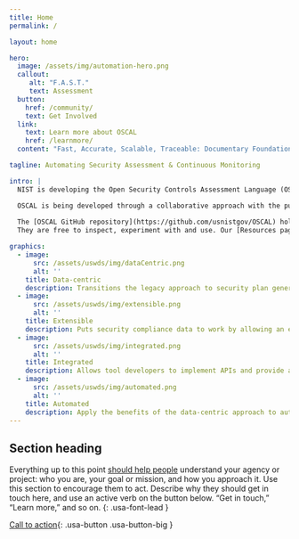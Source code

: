 ```yaml
---
title: Home
permalink: /

layout: home

hero:
  image: /assets/img/automation-hero.png
  callout:
     alt: "F.A.S.T."
     text: Assessment
  button:
    href: /community/
    text: Get Involved
  link:
    text: Learn more about OSCAL
    href: /learnmore/
  content: "Fast, Accurate, Scalable, Traceable: Documentary Foundations for Systems Security"

tagline: Automating Security Assessment & Continuous Monitoring

intro: |
  NIST is developing the Open Security Controls Assessment Language (OSCAL): a set of models expressed in standard notations (XML, JSON), offering machine-readable representations of information pertaining to the publication, implementation, and assessment of security and privacy controls. By promoting transparency and interoperability along with rigorous validation of data in context, OSCAL formats provide a foundation for automation and machine assistance of many tasks and activities related to systems security.

  OSCAL is being developed through a collaborative approach with the public. It is designed to improve system security planning, assessment, and monitoring, with a technology that is both user- and developer-friendly.
  
  The [OSCAL GitHub repository](https://github.com/usnistgov/OSCAL) holds the current OSCAL schemas, examples, documentation source files, and other resources.
  They are free to inspect, experiment with and use. Our [Resources page](/resources/) has links to off-site projects and toolkits relating to OSCAL. The NIST team welcomes public contributions to this project; if you are interested, please [contact us](/getinvolved/) to get started.

graphics:
  - image:
      src: /assets/uswds/img/dataCentric.png
      alt: ''
    title: Data-centric
    description: Transitions the legacy approach to security plan generation and management (Word and Excel documents) to a data-centric approach based on common data standards such as XML/JSON.
  - image:
      src: /assets/uswds/img/extensible.png
      alt: ''
    title: Extensible
    description: Puts security compliance data to work by allowing an extensible architecture that expresses security controls in both machine and human readable formats.
  - image:
      src: /assets/uswds/img/integrated.png
      alt: ''
    title: Integrated
    description: Allows tool developers to implement APIs and provide a standards-based foundation for next generation compliance tools.
  - image:
      src: /assets/uswds/img/automated.png
      alt: ''
    title: Automated
    description: Apply the benefits of the data-centric approach to automate existing processes that are resource intensive.
---
```


## Section heading

Everything up to this point [should help people](javascript:void(0);) understand your agency or project: who you are, your goal or mission, and how you approach it. Use this section to encourage them to act. Describe why they should get in touch here, and use an active verb on the button below. “Get in touch,” “Learn more,” and so on.
{: .usa-font-lead }

[Call to action](#){: .usa-button .usa-button-big }
